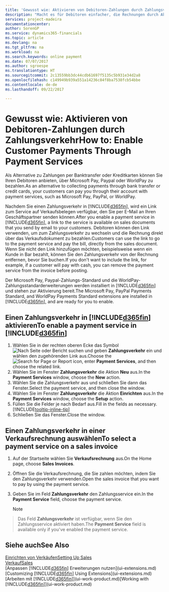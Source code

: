 ```yaml
---
title: 'Gewusst wie: Aktivieren von Debitoren-Zahlungen durch Zahlungsverkehr.| Microsoft Docs'
description: "Macht es für Debitoren einfacher, die Rechnungen durch Aktivierung des Zahlungsverkehrs zu bezahlen."
services: project-madeira
documentationcenter: 
author: SorenGP
ms.service: dynamics365-financials
ms.topic: article
ms.devlang: na
ms.tgt_pltfrm: na
ms.workload: na
ms.search.keywords: online payment
ms.date: 07/07/2017
ms.author: sgroespe
ms.translationtype: HT
ms.sourcegitcommit: 2c13559bb3dc44cdb61697f5135c5b931e34d2a8
ms.openlocfilehash: c149949b939a551a14236c84f8ba7538fcb54bbe
ms.contentlocale: de-de
ms.lasthandoff: 09/22/2017

---
```

# <a name="how-to-enable-customer-payments-through-payment-services"></a><span data-ttu-id="ea22b-103">Gewusst wie: Aktivieren von Debitoren-Zahlungen durch Zahlungsverkehr</span><span class="sxs-lookup"><span data-stu-id="ea22b-103">How to: Enable Customer Payments Through Payment Services</span></span>
<span data-ttu-id="ea22b-104">Als Alternative zu Zahlungen per Banktransfer oder Kreditkarten können Sie Ihren Debitoren anbieten, über Microsoft Pay, Paypal oder WorldPay zu bezahlen.</span><span class="sxs-lookup"><span data-stu-id="ea22b-104">As an alternative to collecting payments through bank transfer or credit cards, your customers can pay you through their account with payment services, such as Microsoft Pay, PayPal, or WorldPay.</span></span>  

<span data-ttu-id="ea22b-105">Nachdem Sie einen Zahlungsverkehr in [!INCLUDE[d365fin](includes/d365fin_md.md)], wird ein Link zum Service auf Verkaufsbelegen verfügbar, den Sie per E-Mail an Ihren Geschäftspartner senden können.</span><span class="sxs-lookup"><span data-stu-id="ea22b-105">After you enable a payment service in [!INCLUDE[d365fin](includes/d365fin_md.md)], a link to the service is available on sales documents that you send by email to your customers.</span></span> <span data-ttu-id="ea22b-106">Debitoren können den Link verwenden, um zum Zahlungsverkehr zu wechseln und die Rechnung direkt über das Verkaufsdokument zu bezahlen.</span><span class="sxs-lookup"><span data-stu-id="ea22b-106">Customers can use the link to go to the payment service and pay the bill, directly from the sales document.</span></span> <span data-ttu-id="ea22b-107">Wenn Sie nicht den Link hinzufügen möchten, beispielsweise wenn ein Kunde in Bar bezahlt, können Sie den Zahlungsverkehr von der Rechnung entfernen, bevor Sie buchen.</span><span class="sxs-lookup"><span data-stu-id="ea22b-107">If you don't want to include the link, for example, if a customer will pay with cash, you can remove the payment service from the invoice before posting.</span></span>  

<span data-ttu-id="ea22b-108">Der Microsoft Pay, Paypal-Zahlungs-Standard und die WorldPay-Zahlungsstandarderweiterungen werden installiert in [!INCLUDE[d365fin](includes/d365fin_md.md)] und stehen zur Aktivierung bereit.</span><span class="sxs-lookup"><span data-stu-id="ea22b-108">The Microsoft Pay, PayPal Payments Standard, and WorldPay Payments Standard extensions are installed in [!INCLUDE[d365fin](includes/d365fin_md.md)], and are ready for you to enable.</span></span>  

## <a name="to-enable-a-payment-service-in-included365finincludesd365finmdmd"></a><span data-ttu-id="ea22b-109">Einen Zahlungsverkehr in [!INCLUDE[d365fin](includes/d365fin_md.md)] aktivieren</span><span class="sxs-lookup"><span data-stu-id="ea22b-109">To enable a payment service in [!INCLUDE[d365fin](includes/d365fin_md.md)]</span></span>
1. <span data-ttu-id="ea22b-110">Wählen Sie in der rechten oberen Ecke das Symbol ![Nach Seite oder Bericht suchen](media/ui-search/search_small.png "Nach Seite oder Bericht suchen") und geben **Zahlungsverkehr** ein und wählen den zugehörenden Link aus.</span><span class="sxs-lookup"><span data-stu-id="ea22b-110">Choose the ![Search for Page or Report](media/ui-search/search_small.png "Search for Page or Report icon") icon, enter **Payment Services**, and then choose the related link.</span></span>  
2. <span data-ttu-id="ea22b-111">Wählen Sie im Fenster **Zahlungsverkehr** die Aktion **Neu** aus.</span><span class="sxs-lookup"><span data-stu-id="ea22b-111">In the **Payment Services** window, choose the **New** action.</span></span>  
3. <span data-ttu-id="ea22b-112">Wählen Sie die Zahlungsverkehr aus und schließen Sie dann das Fenster.</span><span class="sxs-lookup"><span data-stu-id="ea22b-112">Select the payment service, and then close the window.</span></span>  
4. <span data-ttu-id="ea22b-113">Wählen Sie im Fenster **Zahlungsverkehr** die Aktion **Einrichten** aus.</span><span class="sxs-lookup"><span data-stu-id="ea22b-113">In the **Payment Services** window, choose the **Setup** action.</span></span>  
5. <span data-ttu-id="ea22b-114">Füllen Sie die Felder je nach Bedarf aus.</span><span class="sxs-lookup"><span data-stu-id="ea22b-114">Fill in the fields as necessary.</span></span> [!INCLUDE[tooltip-inline-tip](includes/tooltip-inline-tip_md.md)]  
6. <span data-ttu-id="ea22b-115">Schließen Sie das Fenster.</span><span class="sxs-lookup"><span data-stu-id="ea22b-115">Close the window.</span></span>  

## <a name="to-select-a-payment-service-on-a-sales-invoice"></a><span data-ttu-id="ea22b-116">Einen Zahlungsverkehr in einer Verkaufsrechnung auswählen</span><span class="sxs-lookup"><span data-stu-id="ea22b-116">To select a payment service on a sales invoice</span></span>
1. <span data-ttu-id="ea22b-117">Auf der Startseite wählen Sie **Verkaufsrechnung** aus.</span><span class="sxs-lookup"><span data-stu-id="ea22b-117">On the Home page, choose **Sales Invoices**.</span></span>  
2. <span data-ttu-id="ea22b-118">Öffnen Sie die Verkaufsrechnung, die Sie zahlen möchten, indem Sie den Zahlungsverkehr verwenden.</span><span class="sxs-lookup"><span data-stu-id="ea22b-118">Open the sales invoice that you want to pay by using the payment service.</span></span>  
3. <span data-ttu-id="ea22b-119">Geben Sie im Feld **Zahlungsverkehr** den Zahlungsservice ein.</span><span class="sxs-lookup"><span data-stu-id="ea22b-119">In the **Payment Service** field, choose the payment service.</span></span>  

    > [!NOTE]  
>   <span data-ttu-id="ea22b-120">Das Feld **Zahlungsverkehr** ist verfügbar, wenn Sie den Zahlungsservice aktiviert haben.</span><span class="sxs-lookup"><span data-stu-id="ea22b-120">The **Payment Service** field is available only if you've enabled the payment service.</span></span>  

## <a name="see-also"></a><span data-ttu-id="ea22b-121">Siehe auch</span><span class="sxs-lookup"><span data-stu-id="ea22b-121">See Also</span></span>  
[<span data-ttu-id="ea22b-122">Einrichten von Verkäufen</span><span class="sxs-lookup"><span data-stu-id="ea22b-122">Setting Up Sales</span></span>](sales-setup-sales.md)  
[<span data-ttu-id="ea22b-123">Verkauf</span><span class="sxs-lookup"><span data-stu-id="ea22b-123">Sales</span></span>](sales-manage-sales.md)  
<span data-ttu-id="ea22b-124">[Anpassen [!INCLUDE[d365fin](includes/d365fin_md.md)] Erweiterungen nutzen](ui-extensions.md)</span><span class="sxs-lookup"><span data-stu-id="ea22b-124">[Customizing [!INCLUDE[d365fin](includes/d365fin_md.md)] Using Extensions](ui-extensions.md)</span></span>  
<span data-ttu-id="ea22b-125">[Arbeiten mit [!INCLUDE[d365fin](includes/d365fin_md.md)]](ui-work-product.md)</span><span class="sxs-lookup"><span data-stu-id="ea22b-125">[Working with [!INCLUDE[d365fin](includes/d365fin_md.md)]](ui-work-product.md)</span></span>  

